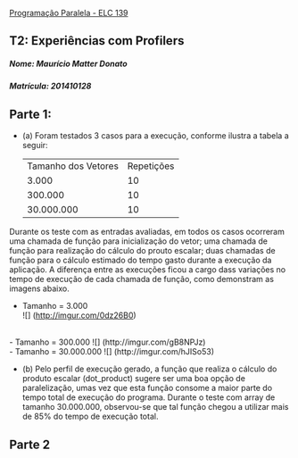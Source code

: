 [Programação Paralela - ELC 139](https://github.com/AndreaInfUFSM/elc139-2016a)

## T2: Experiências com Profilers

##### Nome: Maurício Matter Donato
##### Matrícula: 201410128

## Parte 1:
  - (a) Foram testados 3 casos para a execução, conforme ilustra a tabela a seguir: 
        <TABLE>
          <TR>
            <TD>Tamanho dos Vetores</TD>
            <TD>Repetições</TD>
          </TR>
          <TR>
            <TD>3.000</TD>
            <TD>10</TD>
          </TR>
          <TR>
            <TD>300.000</TD>
            <TD>10</TD>
          </TR>
          <TR>
            <TD>30.000.000</TD>
            <TD>10</TD>
          </TR>
        </TABLE>
  
  Durante os teste com as entradas avaliadas, em todos os casos ocorreram uma chamada de função para inicialização do vetor; uma chamada de função para realização do cálculo do prouto escalar; duas chamadas de função para o cálculo estimado do tempo gasto durante a execução da aplicação. A diferença entre as execuções ficou a cargo dass variações no tempo de execução de cada chamada de função, como demonstram as imagens abaixo. 

- Tamanho = 3.000 </br>
![] (http://imgur.com/0dz26B0)

</br>
- Tamanho = 300.000
![] (http://imgur.com/gB8NPJz)

</br>
- Tamanho = 30.000.000
![] (http://imgur.com/hJISo53)
  
  - (b) Pelo perfil de execução gerado, a função que realiza o cálculo do produto escalar (dot_product) sugere ser uma boa opção de paralelização, umas vez que esta função consome a maior parte do tempo total de execução do programa. Durante o teste com array de tamanho 30.000.000, observou-se que tal função chegou a utilizar mais de 85% do tempo de execução total.
  
  
## Parte 2

